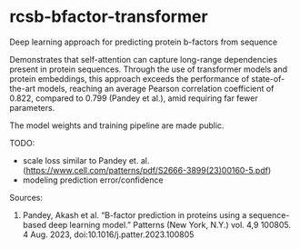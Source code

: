 # rcsb-bfactor-transformer
Deep learning approach for predicting protein b-factors from sequence

Demonstrates that self-attention can capture long-range dependencies present in protein sequences. Through the use of transformer models and protein embeddings, this approach exceeds the performance of state-of-the-art models, reaching an average Pearson correlation coefficient of 0.822, compared to 0.799 (Pandey et al.), amid requiring far fewer parameters.

The model weights and training pipeline are made public.

TODO:
   - scale loss similar to Pandey et. al. (https://www.cell.com/patterns/pdf/S2666-3899(23)00160-5.pdf)
   - modeling prediction error/confidence

Sources:
1. Pandey, Akash et al. “B-factor prediction in proteins using a sequence-based deep learning model.” Patterns (New York, N.Y.) vol. 4,9 100805. 4 Aug. 2023, doi:10.1016/j.patter.2023.100805
